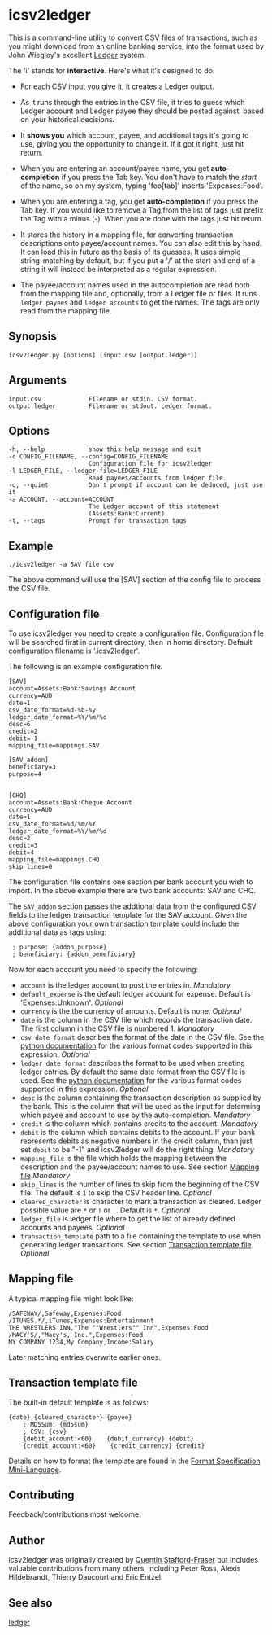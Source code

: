 icsv2ledger
===========

This is a command-line utility to convert CSV files of transactions, such as you might download from an online banking service, into the format used by John Wiegley's excellent [Ledger](http://ledger-cli.org) system.

The 'i' stands for __interactive__. Here's what it's designed to do:

* For each CSV input you give it, it creates a Ledger output.

* As it runs through the entries in the CSV file, it tries to guess which Ledger account and Ledger payee they should be posted against, based on your historical decisions.

* It __shows you__ which account, payee, and additional tags it's going to use, giving you the opportunity to change it.  If it got it right, just hit return.

* When you are entering an account/payee name, you get __auto-completion__ if you press the Tab key.  You don't have to match the _start_ of the name, so on my system, typing 'foo[tab]' inserts 'Expenses:Food'.

* When you are entering a tag, you get __auto-completion__ if you press the Tab key.  If you would like to remove a Tag from the list of tags just prefix the Tag with a minus (-). When you are done with the tags just hit return.

* It stores the history in a mapping file, for converting transaction descriptions onto payee/account names. You can also edit this by hand. It can load this in future as the basis of its guesses.  It uses simple string-matching by default, but if you put a '/' at the start and end of a string it will instead be interpreted as a regular expression.

* The payee/account names used in the autocompletion are read both from the mapping file and, optionally, from a Ledger file or files. It runs `ledger payees` and `ledger accounts` to get the names.  The tags are only read from the mapping file.


Synopsis
--------

    icsv2ledger.py [options] [input.csv [output.ledger]]


Arguments
---------

    input.csv             Filename or stdin. CSV format.
    output.ledger         Filename or stdout. Ledger format.


Options
-------

    -h, --help            show this help message and exit
    -c CONFIG_FILENAME, --config=CONFIG_FILENAME
                          Configuration file for icsv2ledger
    -l LEDGER_FILE, --ledger-file=LEDGER_FILE
                          Read payees/accounts from ledger file
    -q, --quiet           Don't prompt if account can be deduced, just use it
    -a ACCOUNT, --account=ACCOUNT
                          The Ledger account of this statement
                          (Assets:Bank:Current)
    -t, --tags            Prompt for transaction tags


Example
-------

    ./icsv2ledger -a SAV file.csv

The above command will use the [SAV] section of the config file to process the CSV file.


Configuration file
------------------

To use icsv2ledger you need to create a configuration file.
Configuration file will be searched first in current directory, then in
home directory. Default configuration filename is '.icsv2ledger'.

The following is an example configuration file.

    [SAV]
    account=Assets:Bank:Savings Account
    currency=AUD
    date=1
    csv_date_format=%d-%b-%y
    ledger_date_format=%Y/%m/%d
    desc=6
    credit=2
    debit=-1
    mapping_file=mappings.SAV
    
    [SAV_addon]
    beneficiary=3
    purpose=4
    
     
    [CHQ]
    account=Assets:Bank:Cheque Account
    currency=AUD
    date=1
    csv_date_format=%d/%m/%Y
    ledger_date_format=%Y/%m/%d
    desc=2
    credit=3
    debit=4
    mapping_file=mappings.CHQ
    skip_lines=0

The configuration file contains one section per bank account you wish to import.
In the above example there are two bank accounts: SAV and CHQ.

The `SAV_addon` section passes the addtional data from the configured CSV fields
to the ledger transaction template for the SAV account. Given the above
configuration your own transaction template could include the additional
data as tags using:

     ; purpose: {addon_purpose}
     ; beneficiary: {addon_beneficiary}

Now for each account you need to specify the following:

* `account` is the ledger account to post the entries in. _Mandatory_
* `default_expense` is the default ledger account for expense. Default
  is 'Expenses:Unknown'. _Optional_
* `currency` is the the currency of amounts. Default is none. _Optional_
* `date` is the column in the CSV file which records the transaction date.
  The first column in the CSV file is numbered 1. _Mandatory_
* `csv_date_format` describes the format of the date in the CSV file.
  See the [python documentation](http://docs.python.org/library/datetime.html#strftime-strptime-behavior) for the various format codes supported in this expression. _Optional_
* `ledger_date_format` describes the format to be used when creating ledger
  entries.  By default the same date format from the CSV file is used.
  See the [python documentation](http://docs.python.org/library/datetime.html#strftime-strptime-behavior) for the various format codes supported in this expression. _Optional_
* `desc` is the column containing the transaction description as supplied by the bank.
  This is the column that will be used as the input for determing which payee and account to use by the auto-completion. _Mandatory_
* `credit` is the column which contains credits to the account. _Mandatory_
* `debit` is the column which contains debits to the account.
  If your bank represents debits as negative numbers in the credit
  column, than just set `debit` to be "-1" and icsv2ledger will do the right thing. _Mandatory_
* `mapping_file` is the file which holds the mapping between the
  description and the payee/account names to use. See section
  [Mapping file](#mapping) _Mandatory_
* `skip_lines` is the number of lines to skip from the beginning of the CSV
  file. The default is `1` to skip the CSV header line. _Optional_
* `cleared_character` is character to mark a transaction as cleared.
  Ledger possible value are `*` or `!` or ` `. Default is `*`. _Optional_
* `ledger_file` is ledger file where to get the list of already defined
  accounts and payees. _Optional_
* `transaction_template` path to a file containing the template to use
  when generating ledger transactions. See section
  [Transaction template file](#template). _Optional_<br>


Mapping file <a id="mapping"/>
------------

A typical mapping file might look like:

    /SAFEWAY/,Safeway,Expenses:Food
    /ITUNES.*/,iTunes,Expenses:Entertainment
    THE WRESTLERS INN,"The ""Wrestlers"" Inn",Expenses:Food
    /MACY'S/,"Macy's, Inc.",Expenses:Food
    MY COMPANY 1234,My Company,Income:Salary

Later matching entries overwrite earlier ones.


Transaction template file <a id="template"/>
-------------------------

The built-in default template is as follows:

	{date} {cleared_character} {payee}
		; MD5Sum: {md5sum}
		; CSV: {csv}
		{debit_account:<60}	   {debit_currency} {debit}
		{credit_account:<60}	{credit_currency} {credit}
		  
Details on how to format the template are found in the
[Format Specification Mini-Language](http://docs.python.org/library/string.html#formatspec).

Contributing
------------

Feedback/contributions most welcome.


Author
------

icsv2ledger was originally created by [Quentin Stafford-Fraser](http://qandr.org/quentin) but includes valuable contributions from many others, including Peter Ross, Alexis Hildebrandt, Thierry Daucourt and Eric Entzel. 


See also
--------

[ledger](http://ledger-cli.org)
